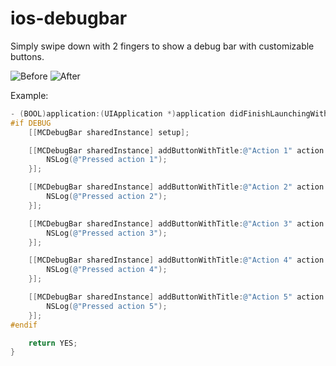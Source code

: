 # ios-debugbar

Simply swipe down with 2 fingers to show a debug bar with customizable buttons.

![Before](https://raw.github.com/kevinrenskers/ios-debugbar/master/screenshot1.png)
![After](https://raw.github.com/kevinrenskers/ios-debugbar/master/screenshot2.png)

Example:

```objective-c
- (BOOL)application:(UIApplication *)application didFinishLaunchingWithOptions:(NSDictionary *)launchOptions {
#if DEBUG
    [[MCDebugBar sharedInstance] setup];

    [[MCDebugBar sharedInstance] addButtonWithTitle:@"Action 1" action:^{
        NSLog(@"Pressed action 1");
    }];

    [[MCDebugBar sharedInstance] addButtonWithTitle:@"Action 2" action:^{
        NSLog(@"Pressed action 2");
    }];

    [[MCDebugBar sharedInstance] addButtonWithTitle:@"Action 3" action:^{
        NSLog(@"Pressed action 3");
    }];

    [[MCDebugBar sharedInstance] addButtonWithTitle:@"Action 4" action:^{
        NSLog(@"Pressed action 4");
    }];

    [[MCDebugBar sharedInstance] addButtonWithTitle:@"Action 5" action:^{
        NSLog(@"Pressed action 5");
    }];
#endif

    return YES;
}
```
